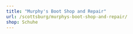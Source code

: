 ```yaml
---
title: "Murphy's Boot Shop and Repair"
url: /scottsburg/murphys-boot-shop-and-repair/
shop: Schuhe
---
```

